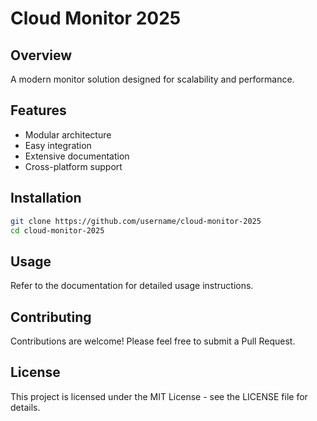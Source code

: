 # Cloud Monitor 2025

## Overview
A modern monitor solution designed for scalability and performance.

## Features
- Modular architecture
- Easy integration
- Extensive documentation
- Cross-platform support

## Installation
```bash
git clone https://github.com/username/cloud-monitor-2025
cd cloud-monitor-2025
```

## Usage
Refer to the documentation for detailed usage instructions.

## Contributing
Contributions are welcome! Please feel free to submit a Pull Request.

## License
This project is licensed under the MIT License - see the LICENSE file for details.